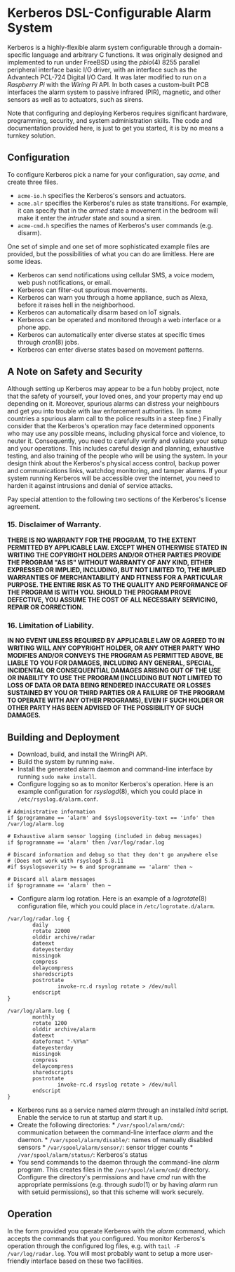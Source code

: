 # Kerberos DSL-Configurable Alarm System

Kerberos is a highly-flexible alarm system configurable through a
domain-specific language and arbitrary C functions.
It was originally designed and implemented to run under FreeBSD using
the *pbio*(4) 8255 parallel peripheral interface basic I/O driver,
with an interface such as the Advantech PCL-724 Digital I/O Card.
It was later modified to run on a *Raspberry Pi* with the
*Wiring Pi* API.
In both cases a custom-built PCB interfaces the alarm system to
passive infrared (PIR), magnetic, and other sensors as well as
to actuators, such as sirens.

Note that configuring and deploying Kerberos requires significant
hardware, programming, security, and system administration skills.
The code and documentation provided here, is just to get you started,
it is by no means a turnkey solution.

## Configuration
To configure Kerberos pick a name for your configuration,
say *acme*, and create three files.

* `acme-io.h` specifies the Kerberos's sensors and actuators.
* `acme.alr` specifies the Kerberos's rules as state transitions.
  For example, it can specify that in the *armed* state a movement
  in the bedroom will make it enter the *intruder* state and sound
  a siren.
* `acme-cmd.h` specifies the names of Kerberos's user commands (e.g. disarm).

One set of simple and one set of more sophisticated example files are provided,
but the possibilities of what you can do are limitless.
Here are some ideas.

* Kerberos can send notifications using cellular SMS, a voice modem,
  web push notifications, or email.
* Kerberos can filter-out spurious movements.
* Kerberos can warn you through a home appliance, such as Alexa,
  before it raises hell in the neighborhood.
* Kerberos can automatically disarm based on IoT signals.
* Kerberos can be operated and monitored through a web interface or a phone app.
* Kerberos can automatically enter diverse states at specific times
  through *cron*(8) jobs.
* Kerberos can enter diverse states based on movement patterns.

## A Note on Safety and Security
Although setting up Kerberos may appear to be a fun hobby project,
note that the safety of yourself, your loved ones, and your property may
end up depending on it.
Moreover, spurious alarms can distress your neighbours and get you
into trouble with law enforcement authorities.
(In some countries a spurious alarm call to the police results in a steep
fine.)
Finally consider that the Kerberos's operation may face determined
opponents who may use any possible means,
including physical force and violence, to neuter it.
Consequently, you need to carefully verify and validate your setup and
your operations.
This includes careful design and planning, exhaustive testing,
and also training of the people who will be using the system.
In your design think about the Kerberos's
physical access control,
backup power and communications links,
watchdog monitoring, and
tamper alarms.
If your system running Kerberos will be accessible over the internet,
you need to harden it against intrusions and denial of service attacks.

Pay special attention to the following two sections of the
Kerberos's license agreement.

###  15. Disclaimer of Warranty.
  **THERE IS NO WARRANTY FOR THE PROGRAM, TO THE EXTENT PERMITTED BY
APPLICABLE LAW.  EXCEPT WHEN OTHERWISE STATED IN WRITING THE COPYRIGHT
HOLDERS AND/OR OTHER PARTIES PROVIDE THE PROGRAM "AS IS" WITHOUT WARRANTY
OF ANY KIND, EITHER EXPRESSED OR IMPLIED, INCLUDING, BUT NOT LIMITED TO,
THE IMPLIED WARRANTIES OF MERCHANTABILITY AND FITNESS FOR A PARTICULAR
PURPOSE.  THE ENTIRE RISK AS TO THE QUALITY AND PERFORMANCE OF THE PROGRAM
IS WITH YOU.  SHOULD THE PROGRAM PROVE DEFECTIVE, YOU ASSUME THE COST OF
ALL NECESSARY SERVICING, REPAIR OR CORRECTION.**

###  16. Limitation of Liability.

  **IN NO EVENT UNLESS REQUIRED BY APPLICABLE LAW OR AGREED TO IN WRITING
WILL ANY COPYRIGHT HOLDER, OR ANY OTHER PARTY WHO MODIFIES AND/OR CONVEYS
THE PROGRAM AS PERMITTED ABOVE, BE LIABLE TO YOU FOR DAMAGES, INCLUDING ANY
GENERAL, SPECIAL, INCIDENTAL OR CONSEQUENTIAL DAMAGES ARISING OUT OF THE
USE OR INABILITY TO USE THE PROGRAM (INCLUDING BUT NOT LIMITED TO LOSS OF
DATA OR DATA BEING RENDERED INACCURATE OR LOSSES SUSTAINED BY YOU OR THIRD
PARTIES OR A FAILURE OF THE PROGRAM TO OPERATE WITH ANY OTHER PROGRAMS),
EVEN IF SUCH HOLDER OR OTHER PARTY HAS BEEN ADVISED OF THE POSSIBILITY OF
SUCH DAMAGES.**

## Building and Deployment
* Download, build, and install the WiringPi API.
* Build the system by running `make`.
* Install the generated alarm daemon and command-line interface by running
  `sudo make install`.
* Configure logging so as to monitor Kerberos's operation.
  Here is an example configuration for *rsyslogd*(8),
  which you could place in `/etc/rsyslog.d/alarm.conf`.

```
# Administrative information
if $programname == 'alarm' and $syslogseverity-text == 'info' then /var/log/alarm.log

# Exhaustive alarm sensor logging (included in debug messages)
if $programname == 'alarm' then /var/log/radar.log

# Discard information and debug so that they don't go anywhere else
# (Does not work with rsyslogd 5.8.11
#if $syslogseverity >= 6 and $programname == 'alarm' then ~

# Discard all alarm messages
if $programname == 'alarm' then ~
```

* Configure alarm log rotation.
  Here is an example of a  *logrotate*(8) configuration file,
  which you could place in `/etc/logrotate.d/alarm`.

```
/var/log/radar.log {
        daily
        rotate 22000
        olddir archive/radar
        dateext
        dateyesterday
        missingok
        compress
        delaycompress
        sharedscripts
        postrotate
                invoke-rc.d rsyslog rotate > /dev/null
        endscript
}

/var/log/alarm.log {
        monthly
        rotate 1200
        olddir archive/alarm
        dateext
        dateformat "-%Y%m"
        dateyesterday
        missingok
        compress
        delaycompress
        sharedscripts
        postrotate
                invoke-rc.d rsyslog rotate > /dev/null
        endscript
}
```

* Kerberos runs as a service named *alarm* through an installed *initd* script.
  Enable the service to run at startup and start it up.
* Create the following directories:
      * `/var/spool/alarm/cmd/`: communication between the command-line
        interface *alarm* and the daemon.
      * `/var/spool/alarm/disable/`: names of manually disabled sensors
      * `/var/spool/alarm/sensor/`: sensor trigger counts
      * `/var/spool/alarm/status/`: Kerberos's status
* You send commands to the daemon through the command-line *alarm* program.
  This creates files in the `/var/spool/alarm/cmd/` directory.
  Configure the directory's permissions and have *cmd* run with the
  appropriate permissions (e.g. through *sudo*(1) or by
  having *alarm* run with setuid permissions),
  so that this scheme will work securely.

## Operation
In the form provided you operate Kerberos with the *alarm* command,
which accepts the commands that you configured.
You monitor Kerberos's operation through the configured log files,
e.g. with `tail -F /var/log/radar.log`.
You will most probably want to setup a more user-friendly
interface based on these two facilities.
